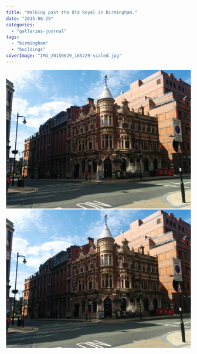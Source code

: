 ```yaml
---
title: "Walking past the Old Royal in Birmingham."
date: "2015-06-29"
categories: 
  - "galleries-journal"
tags: 
  - "birmingham"
  - "buildings"
coverImage: "IMG_20150629_165229-scaled.jpg"
---
```


[![](images/IMG_20150629_165229-scaled.jpg)](images/IMG_20150629_165229-scaled.jpg)
[![](images/IMG_20150629_165229-scaled.jpg)](images/IMG_20150629_165229-scaled.jpg)
